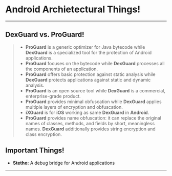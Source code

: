 Android Archietectural Things!
===================

-------------
**DexGuard vs. ProGuard!**
-------------

> - **ProGuard** is a generic optimizer for Java bytecode while **DexGuard** is a specialized tool for the protection of Android applications.
> - **ProGuard** focuses on the bytecode while **DexGuard** processes all the components of an application.
> - **ProGuard** offers basic protection against static analysis while **DexGuard** protects applications against static and dynamic analysis.
> - **ProGuard** is an open source tool while **DexGuard** is a commercial, enterprise-grade product.
>- **ProGuard** provides minimal obfuscation while **DexGuard** applies multiple layers of encryption and obfuscation.
>- **iXGuard** is for **iOS** working as same **DexGuard** in **Android**.
>-  **ProGuard** provides name obfuscation: it can replace the original names of classes, methods, and fields by short, meaningless names. **DexGuard** additionally provides string encryption and class encryption.



**Important Things!**
-------------
 -  **Stetho:** A debug bridge for Android applications

----------


































































































































































  